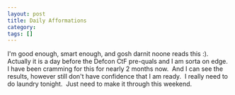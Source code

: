 ```yaml
---
layout: post
title: Daily Afformations
category: 
tags: []
---
```



I'm good enough, smart enough, and gosh darnit noone reads this :).  Actually it is a day before the Defcon CtF pre-quals and I am sorta on edge.  I have been cramming for this for nearly 2 months now.  And I can see the results, however still don't have confidence that I am ready.  I really need to do laundry tonight.  Just need to make it through this weekend.
